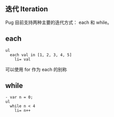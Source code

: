 ## 迭代 Iteration
Pug 目前支持两种主要的迭代方式： each 和 while。

## each
```
ul
  each val in [1, 2, 3, 4, 5]
    li= val
```
可以使用 for 作为 each 的别称
## while
```
- var n = 0;
ul
  while n < 4
    li= n++
```
